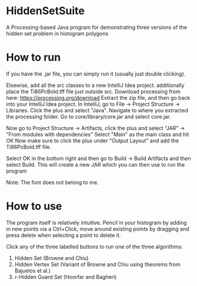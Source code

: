 # HiddenSetSuite
 A Processing-based Java program for demonstrating three versions of the hidden set problem in histogram polygons

# How to run

If you have the .jar file, you can simply run it (usually just double clicking).

Elsewise, add all the src classes to a new IntelliJ Idea project. additionally place the Ti86PcBold.tff file just outside src.
Download processing from here: https://processing.org/download
Extract the zip file, and then go back into your IntelliJ Idea project.
In IntelliJ, go to File -> Project Structure -> Libraries. Click the plus and select "Java". 
Navigate to where you extracted the processing folder. Go to core/library/core.jar and select core.jar.

Now go to Project Structure -> Artifacts, click the plus and select "JAR" -> "From modules with dependencies"
Select "Main" as the main class and hit OK
Now make sure to click the plus under "Output Layout" and add the Ti86PcBold.tff file.

Select OK in the bottom right and then go to Build -> Build Artifacts and then select Build.
This will create a new JAR which you can then use to run the program

Note: The font does not belong to me.

# How to use

The program itself is relatively intuitive. Pencil in your histogram by adding in new points via a Ctrl+Click, move around existing points by dragging and press delete when selecting a point to delete it.

Click any of the three labelled buttons to run one of the three algorithms:

1) Hidden Set (Browne and Chiu)
2) Hidden Vertex Set (Variant of Browne and Chiu using theorems from Bajuelos et al.)
3) r-Hidden Guard Set (Hoorfar and Bagheri) 